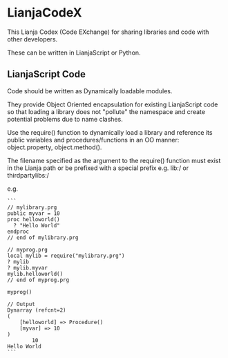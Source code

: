 # LianjaCodeX

This Lianja Codex (Code EXchange) for sharing libraries and code with other developers.

These can be written in LianjaScript or Python.

## LianjaScript Code

Code should be written as Dynamically loadable modules. 

They provide Object Oriented encapsulation for existing LianjaScript code so that loading a library does not "pollute" the namespace and create potential problems due to name clashes.

Use the require() function to dynamically load a library and reference its public variables and procedures/functions in an OO manner: object.property, object.method().

The filename specified as the argument to the require() function must exist in the Lianja path or be prefixed with a special prefix e.g. lib:/ or thirdpartylibs:/

e.g.

<pre><code>```
// mylibrary.prg
public myvar = 10
proc helloworld()
  ? "Hello World"
endproc
// end of mylibrary.prg
 
// myprog.prg
local mylib = require("mylibrary.prg")
? mylib
? mylib.myvar
mylib.helloworld()
// end of myprog.prg
 
myprog()
 
// Output
Dynarray (refcnt=2)
(
    [helloworld] => Procedure()
    [myvar] => 10
)
        10
Hello World
```</code></pre>


